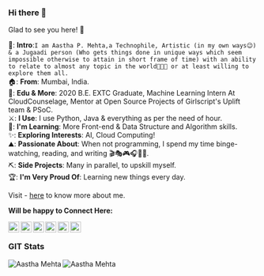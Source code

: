 ### Hi there 👋

<!--
**AasthaGithub/AasthaGithub** is a ✨ _special_ ✨ repository because its `README.md` (this file) appears on your GitHub profile.

Here are some ideas to get you started:

- 🔭 I’m currently working on ...
- 🌱 I’m currently learning ...
- 👯 I’m looking to collaborate on ...
- 🤔 I’m looking for help with ...
- 💬 Ask me about ...
- 📫 How to reach me: ...
- 😄 Pronouns: ...
- ⚡ Fun fact: ...
![Name](https://github.com/Name.gif)
-->

Glad to see you here! 🤩  

📑: **Intro**:`I am Aastha P. Mehta,a Technophile, Artistic (in my own ways😉) & a Jugaadi person (Who gets things done in unique ways which seem impossible otherwise to attain in short frame of time) with an ability to relate to almost any topic in the world🏁🌞✨ or at least willing to explore them all.`<br>
🏠: **From**: Mumbai, India.  <br>
👩: **Edu & More**: 2020 B.E. EXTC Graduate, Machine Learning Intern At CloudCounselage, Mentor at Open Source Projects of Girlscript's Uplift team & PSoC.<br>
⚔️: **I Use**: I use Python, Java & everything as per the need of hour.<br>
📖: **I'm Learning**: More Front-end & Data Structure and Algorithm skills.<br>
✨: **Exploring Interests**: AI, Cloud Computing! <br>
⛰️: **Passionate About**: When not programming, I spend my time binge-watching, reading, and writing 🎬🎭🎮🎧🎨🎲.<br>
⛏️: **Side Projects**: Many in parallel, to upskill myself.<br>
🏆: **I'm Very Proud Of**: Learning new things every day.<br>

Visit - [here](https://medium.com/@aasthatecho/first-blogger-blog-faqs-about-me-d4b54ca9268b) to know more about me.<br>

**Will be happy to Connect Here:**

<a href="https://linkedin.com/in/AasthaMehtaTech">
  <img align="left" alt="Aastha's Linkdein" width="22px" src="https://cdn.jsdelivr.net/npm/simple-icons@v3/icons/linkedin.svg" />
</a>
<a href="https://github.com/AasthaGithub">
  <img align="left" alt="Aastha's Github" width="22px" src="https://cdn.jsdelivr.net/npm/simple-icons@v3/icons/github.svg" />
</a>
<a href="https://medium.com/@aasthatecho/">
<img align="left" alt="Aastha's Medium" width="22px" src="https://cdn.jsdelivr.net/npm/simple-icons@v3/icons/medium.svg" />
</a>
<a href="https://t.me/AasthaMe">
  <img align="left" alt="Aastha's Telegram" width="22px" src="https://cdn.jsdelivr.net/npm/simple-icons@v3/icons/telegram.svg" />
</a>
<a href="https://www.instagram.com/aastha_mehta_/">
  <img align="left" alt="Aastha's Instagram" width="22px" src="https://cdn.jsdelivr.net/npm/simple-icons@v3/icons/instagram.svg" />
</a>
<a href="https://www.quora.com/profile/Aastha-Mehta-11">
  <img align="left" alt="Aastha's Facebook" width="22px" src="https://cdn.jsdelivr.net/npm/simple-icons@v3/icons/quora.svg" />
</a><br>

### GIT Stats
<img align="left" src="https://github-readme-stats.vercel.app/api/top-langs/?username=AasthaGithub&layout=compact&hide=html&theme=radical" alt="Aastha Mehta" />
<img align="left" src="https://github-readme-stats.vercel.app/api?username=AasthaGithub&show_icons=true&theme=radical" alt="Aastha Mehta" /><br>
